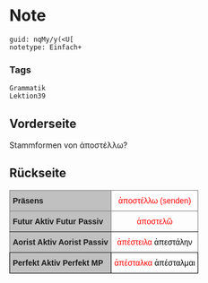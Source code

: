 # Note
```
guid: nqMy/y(<U[
notetype: Einfach+
```

### Tags
```
Grammatik
Lektion39
```

## Vorderseite
Stammformen von ἀποστέλλω?

## Rückseite
<style type="text/css">
.tg  {border-collapse:collapse;border-spacing:0;}
.tg td{border-color:black;border-style:solid;border-width:1px;font-family:Arial, sans-serif;font-size:14px;
  overflow:hidden;padding:10px 5px;word-break:normal;}
.tg th{border-color:black;border-style:solid;border-width:1px;font-family:Arial, sans-serif;font-size:14px;
  font-weight:normal;overflow:hidden;padding:10px 5px;word-break:normal;}
.tg .tg-abx8{background-color:#c0c0c0;font-weight:bold;text-align:left;vertical-align:top}
.tg .tg-bzxs{background-color:#ffffff;border-color:inherit;color:#fe0000;text-align:center;vertical-align:bottom}
.tg .tg-6e8n{background-color:#c0c0c0;border-color:inherit;font-weight:bold;text-align:left;vertical-align:top}
.tg .tg-la9p{border-color:inherit;color:#fe0000;text-align:center;vertical-align:bottom}
.tg .tg-xxeo{color:#fe0000;text-align:center;vertical-align:bottom}
</style>
<table class="tg">
<thead>
<tr>
<th class="tg-6e8n">Präsens </th>
<th class="tg-bzxs">ἀποστέλλω (senden)</th>
</tr>
</thead>
<tbody>
<tr>
<td class="tg-6e8n">Futur Aktiv
Futur Passiv</td>
<td class="tg-la9p">ἀποστελῶ</td>
</tr>
<tr>
<td class="tg-6e8n">Aorist Aktiv
Aorist Passiv</td>
<td class="tg-la9p">ἀπέστειλα
<font color="#000000">ἀπεστάλην</font></td>
</tr>
<tr>
<td class="tg-abx8">Perfekt Aktiv
Perfekt MP</td>
<td class="tg-xxeo">ἀπέσταλκα
 <font color="#000000">ἀπέσταλμαι</font></td>
</tr>
</tbody>
</table>
